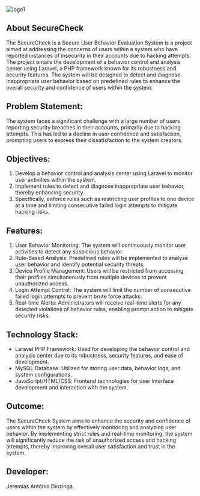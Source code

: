 
![logo1](https://github.com/Jeremias16Dinzinga/SecureCheck/assets/117875623/045fa558-841d-4847-9a34-cf86612e2e05)


## About SecureCheck

The SecureCheck is a Secure User Behavior Evaluation System is a project aimed at addressing the concerns of users within a system who have reported instances of insecurity in their accounts due to hacking attempts. The project entails the development of a behavior control and analysis center using Laravel, a PHP framework known for its robustness and security features. The system will be designed to detect and diagnose inappropriate user behavior based on predefined rules to enhance the overall security and confidence of users within the system.

## Problem Statement:
The system faces a significant challenge with a large number of users reporting security breaches in their accounts, primarily due to hacking attempts. This has led to a decline in user confidence and satisfaction, prompting users to express their dissatisfaction to the system creators.

## Objectives:
1. Develop a behavior control and analysis center using Laravel to monitor user activities within the system.
2. Implement rules to detect and diagnose inappropriate user behavior, thereby enhancing security.
3. Specifically, enforce rules such as restricting user profiles to one device at a time and limiting consecutive failed login attempts to mitigate hacking risks.

## Features:
1. User Behavior Monitoring: The system will continuously monitor user activities to detect any suspicious behavior.
2. Rule-Based Analysis: Predefined rules will be implemented to analyze user behavior and identify potential security threats.
3. Device Profile Management: Users will be restricted from accessing their profiles simultaneously from multiple devices to prevent unauthorized access.
4. Login Attempt Control: The system will limit the number of consecutive failed login attempts to prevent brute force attacks.
5. Real-time Alerts: Administrators will receive real-time alerts for any detected violations of behavior rules, enabling prompt action to mitigate security risks.

## Technology Stack:
- Laravel PHP Framework: Used for developing the behavior control and analysis center due to its robustness, security features, and ease of development.
- MySQL Database: Utilized for storing user data, behavior logs, and system configurations.
- JavaScript/HTML/CSS: Frontend technologies for user interface development and interaction with the system.

## Outcome:
The SecureCheck System aims to enhance the security and confidence of users within the system by effectively monitoring and analyzing user behavior. By implementing strict rules and real-time monitoring, the system will significantly reduce the risk of unauthorized access and hacking attempts, thereby improving overall user satisfaction and trust in the system.

## Developer: 
Jeremias António Dinzinga.


<a href="https://www.facebook.com/home.php?_rdc=1&_rdr" class="facebook"><i
                        class="bx bxl-facebook"></i></a>
                <a href="https://www.instagram.com/jeremiasdinzinga/" class="instagram"><i
                        class="bx bxl-instagram"></i></a>
                <a href="https://github.com/Jeremias16Dinzinga/AngoSearch" class="google-plus"><i
                        class="bx bxl-github"></i></a>
                <a href="https://www.linkedin.com/in/tonilson-bartolomeu-260119161/" class="linkedin"><i
                        class="bx bxl-linkedin"></i></a>
